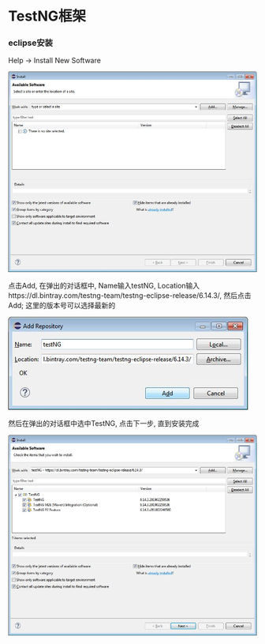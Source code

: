 # TestNG框架

### eclipse安装

Help -> Install New Software

![](images/testNGinstall-1.jpeg)

点击Add, 在弹出的对话框中, Name输入testNG, Location输入https://dl.bintray.com/testng-team/testng-eclipse-release/6.14.3/, 然后点击Add; 这里的版本号可以选择最新的

![](images/testNGinstall-2.jpeg)

然后在弹出的对话框中选中TestNG, 点击下一步, 直到安装完成

![](images/testNGinstall-3.jpeg)





